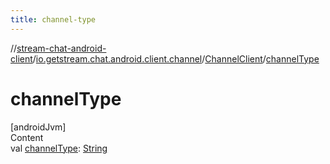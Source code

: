 ```yaml
---
title: channel-type
---
```

//[stream-chat-android-client](../../../index.md)/[io.getstream.chat.android.client.channel](../index.md)/[ChannelClient](index.md)/[channelType](channelType.md)



# channelType  
[androidJvm]  
Content  
val [channelType](channelType.md): [String](https://kotlinlang.org/api/latest/jvm/stdlib/kotlin/-string/index.html)  




